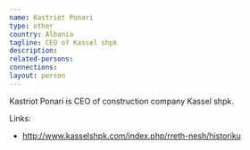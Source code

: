 ```yaml
---
name: Kastriot Ponari
type: other
country: Albania
tagline: CEO of Kassel shpk
description:
related-persons:
connections:
layout: person
---
```

Kastriot Ponari is CEO of construction company Kassel shpk.

Links:
* <http://www.kasselshpk.com/index.php/rreth-nesh/historiku>
